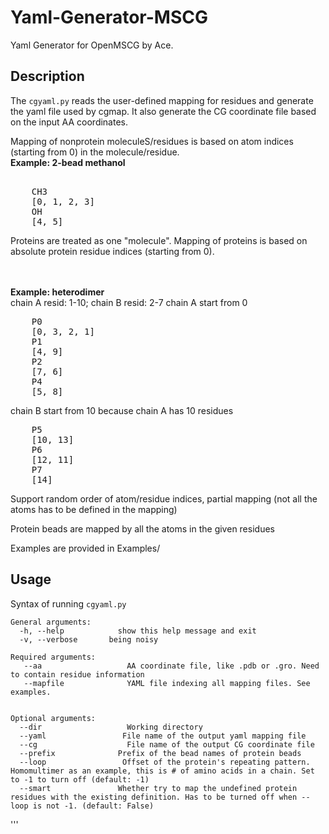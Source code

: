 # Yaml-Generator-MSCG
Yaml Generator for OpenMSCG by Ace.

Description
-----------

The ``cgyaml.py`` reads the user-defined mapping for residues and generate the yaml file used by cgmap. It also generate the CG coordinate file based on the input AA coordinates. 

Mapping of nonprotein moleculeS/residues is based on atom indices (starting from 0) in the molecule/residue.
<br/>**Example: 2-bead methanol**
<pre> 
    CH3
    [0, 1, 2, 3]
    OH
    [4, 5]
</pre>

Proteins are treated as one "molecule". Mapping of proteins is based on absolute protein residue indices (starting from 0).

<br/><br/>**Example: heterodimer**
<br/>chain A resid: 1-10; chain B resid: 2-7
chain A start from 0
<pre>
    P0
    [0, 3, 2, 1]
    P1
    [4, 9]
    P2
    [7, 6]
    P4
    [5, 8]
</pre>

chain B start from 10 because chain A has 10 residues
<pre>
    P5
    [10, 13]
    P6
    [12, 11]
    P7
    [14]
</pre>

Support random order of atom/residue indices, partial mapping (not all the atoms has to be defined in the mapping)

Protein beads are mapped by all the atoms in the given residues

Examples are provided in Examples/


Usage
-----

Syntax of running ``cgyaml.py`` 

    General arguments:
      -h, --help            show this help message and exit
      -v, --verbose       being noisy

    Required arguments:
       --aa                   AA coordinate file, like .pdb or .gro. Need to contain residue information
       --mapfile              YAML file indexing all mapping files. See examples. 


    Optional arguments:
      --dir                   Working directory
      --yaml                 File name of the output yaml mapping file
      --cg                    File name of the output CG coordinate file
      --prefix              Prefix of the bead names of protein beads
      --loop                 Offset of the protein's repeating pattern. Homomultimer as an example, this is # of amino acids in a chain. Set to -1 to turn off (default: -1)
      --smart               Whether try to map the undefined protein residues with the existing definition. Has to be turned off when --loop is not -1. (default: False)

'''
